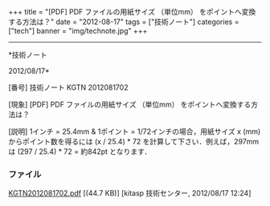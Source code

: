﻿+++
title = "[PDF] PDF ファイルの用紙サイズ （単位mm） をポイントへ変換する方法は？"
date = "2012-08-17"
tags = ["技術ノート"]
categories = ["tech"]
banner = "img/technote.jpg"
+++

-----------------------------------------------------------------------------------------------------------------------------

*技術ノート

2012/08/17*


[番号]
技術ノート KGTN 2012081702

[現象]
[PDF] PDF ファイルの用紙サイズ （単位mm） をポイントへ変換する方法は？

[説明]
1インチ = 25.4mm & 1ポイント = 1/72インチの場合，用紙サイズ x (mm)
からポイント数を得るには (x / 25.4) * 72
を計算して下さい．例えば，297mm は (297 / 25.4) * 72 = 約842pt
となります．


### ファイル

 
 


[KGTN2012081702.pdf](http://techreport.kitasp.net/attachments/download/980/KGTN2012081702.pdf)
 [(44.7 KB)] [kitasp 技術センター, 2012/08/17
12:24]


 


 

